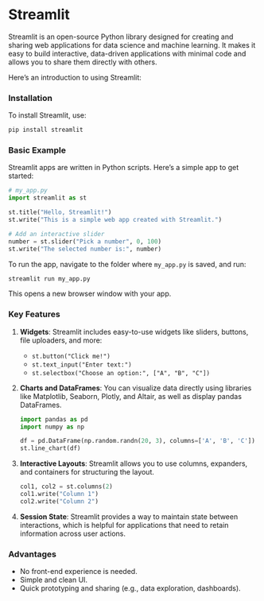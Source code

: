 # Streamlit

Streamlit is an open-source Python library designed for creating and sharing web applications for data science and machine learning. It makes it easy to build interactive, data-driven applications with minimal code and allows you to share them directly with others.

Here’s an introduction to using Streamlit:

### Installation
To install Streamlit, use:
```bash
pip install streamlit
```

### Basic Example
Streamlit apps are written in Python scripts. Here’s a simple app to get started:

```python
# my_app.py
import streamlit as st

st.title("Hello, Streamlit!")
st.write("This is a simple web app created with Streamlit.")

# Add an interactive slider
number = st.slider("Pick a number", 0, 100)
st.write("The selected number is:", number)
```

To run the app, navigate to the folder where `my_app.py` is saved, and run:
```bash
streamlit run my_app.py
```

This opens a new browser window with your app.

### Key Features

1. **Widgets**: Streamlit includes easy-to-use widgets like sliders, buttons, file uploaders, and more:
   - `st.button("Click me!")`
   - `st.text_input("Enter text:")`
   - `st.selectbox("Choose an option:", ["A", "B", "C"])`

2. **Charts and DataFrames**: You can visualize data directly using libraries like Matplotlib, Seaborn, Plotly, and Altair, as well as display pandas DataFrames.
   ```python
   import pandas as pd
   import numpy as np

   df = pd.DataFrame(np.random.randn(20, 3), columns=['A', 'B', 'C'])
   st.line_chart(df)
   ```

3. **Interactive Layouts**: Streamlit allows you to use columns, expanders, and containers for structuring the layout.
   ```python
   col1, col2 = st.columns(2)
   col1.write("Column 1")
   col2.write("Column 2")
   ```

4. **Session State**: Streamlit provides a way to maintain state between interactions, which is helpful for applications that need to retain information across user actions.

### Advantages
- No front-end experience is needed.
- Simple and clean UI.
- Quick prototyping and sharing (e.g., data exploration, dashboards).

